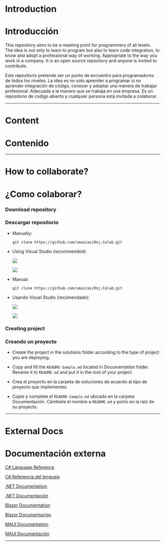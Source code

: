 Introduction
============

Introducción
============

This repository aims to be a meeting point for programmers of all levels. The idea is not only to learn to program but also to learn code integration, to know and adopt a professional way of working. Appropriate to the way you work in a company. It is an open source repository and anyone is invited to contribute.

Este repositorio pretende ser un punto de encuentro para programadores de todos los niveles. La idea es no solo aprender a programar si no aprender integración de código, conocer y adoptar una manera de trabajar profesional. Adecuada a la manera que se trabaja en una empresa. Es un repositorio de codigo abierto y cualquier persona está invitada a colaborar.

* * *

Content
=======

Contenido
=========

* * *

How to collaborate?
===================

¿Como colaborar?
================

### Download repository

### Descargar repositorio

*   Manually:
    
    `git clone https://github.com/smaicas/Dnj.Colab.git`
    
*   Using Visual Studio (recommended):
    
    ![](Documentation/Assets/vs_clone_1.png)
    
    ![](Documentation/Assets/vs_clone_2.png)
    

*   Manual:
    
    `git clone https://github.com/smaicas/Dnj.Colab.git`
    
*   Usando Visual Studio (recomendado):
    
    ![](Documentation/Assets/vs_clone_1.png)
    
    ![](Documentation/Assets/vs_clone_2.png)
    

### Creating project

### Creando un proyecto

*   Create the project in the solutions folder according to the type of project you are deploying.
*   Copy and fill the `README-Sample.md` located in Documentation folder. Rename it to `README.md` and put it in the root of your project

*   Crea el proyecto en la carpeta de soluciones de acuerdo al tipo de proyecto que implementes.
*   Copie y complete el `README-Sample.md` ubicado en la carpeta Documentación. Cámbiele el nombre a `README.md` y ponlo en la raíz de su proyecto.

* * *

External Docs
=============

Documentación externa
=====================

[C# Language Reference](https://learn.microsoft.com/en-us/dotnet/csharp/language-reference/)

[C# Referencia del lenguaje](https://learn.microsoft.com/en-us/dotnet/csharp/language-reference/)

[.NET Documentation](https://learn.microsoft.com/en-us/dotnet/)

[.NET Documentación](https://learn.microsoft.com/en-us/dotnet/)

[Blazor Documentation](https://learn.microsoft.com/es-es/aspnet/core/blazor/?view=aspnetcore-7.0)

[Blazor Documentación](https://learn.microsoft.com/es-es/aspnet/core/blazor/?view=aspnetcore-7.0)

[MAUI Documentation](https://learn.microsoft.com/en-us/dotnet/maui/?view=net-maui-7.0)

[MAUI Documentación](https://learn.microsoft.com/en-us/dotnet/maui/?view=net-maui-7.0)

* * *